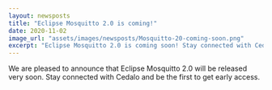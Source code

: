 ```yaml
---
layout: newsposts
title: "Eclipse Mosquitto 2.0 is coming!"
date: 2020-11-02
image_url: "assets/images/newsposts/Mosquitto-20-coming-soon.png"
excerpt: "Eclipse Mosquitto 2.0 is coming soon! Stay connected with Cedalo for more updates."
---
```


We are pleased to announce that Eclipse Mosquitto 2.0 will be released very soon. Stay connected with Cedalo and be the first to get early access.
